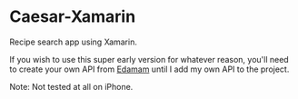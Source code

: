 # Caesar-Xamarin
 
Recipe search app using Xamarin.

If you wish to use this super early version for whatever reason, you'll need to create your own API from [Edamam](https://rapidapi.com/edamam/api/recipe-search-and-diet) until I add my own API to the project.

Note: Not tested at all on iPhone.